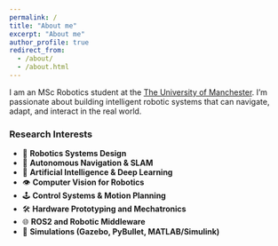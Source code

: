 ```yaml
---
permalink: /
title: "About me"
excerpt: "About me"
author_profile: true
redirect_from: 
  - /about/
  - /about.html
---
```

I am an MSc Robotics student at the [The University of Manchester](https://www.manchester.ac.uk). I’m passionate about building intelligent robotic systems that can navigate, adapt, and interact in the real world.


### Research Interests


- 🤖 **Robotics Systems Design**
- 🧭 **Autonomous Navigation & SLAM**
- 🧠 **Artificial Intelligence & Deep Learning**
- 👁️ **Computer Vision for Robotics**
- 🕹️ **Control Systems & Motion Planning**
- 🛠️ **Hardware Prototyping and Mechatronics**
- 🌐 **ROS2 and Robotic Middleware**
- 🔬 **Simulations (Gazebo, PyBullet, MATLAB/Simulink)**
	

